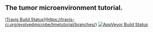 ## The tumor microenvironment tutorial.

[!Travis Build Status](https://travis-ci.org/evolvedmicrobe/tmetutorial.svg?branch=master)](https://travis-ci.org/evolvedmicrobe/tmetutorial/branches/)
[![AppVeyor Build Status](https://ci.appveyor.com/api/projects/status/github/evolvedmicrobe/tmetutorial?branch=master&svg=true)](https://ci.appveyor.com/project/evolvedmicrobe/tmetutorial)